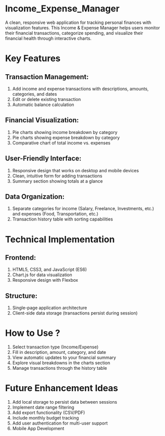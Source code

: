 # Income_Expense_Manager
A clean, responsive web application for tracking personal finances with visualization features. This Income &amp; Expense Manager helps users monitor their financial transactions, categorize spending, and visualize their financial health through interactive charts.

# Key Features
## Transaction Management:
1. Add income and expense transactions with descriptions, amounts, categories, and dates
2. Edit or delete existing transaction
3. Automatic balance calculation

## Financial Visualization:
1. Pie charts showing income breakdown by category
2. Pie charts showing expense breakdown by category
3. Comparative chart of total income vs. expenses

## User-Friendly Interface:
1. Responsive design that works on desktop and mobile devices
2. Clean, intuitive form for adding transactions
3. Summary section showing totals at a glance

## Data Organization:
1. Separate categories for income (Salary, Freelance, Investments, etc.) and expenses (Food, Transportation, etc.)
2. Transaction history table with sorting capabilities

# Technical Implementation
## Frontend:
1. HTML5, CSS3, and JavaScript (ES6)
2. Chart.js for data visualization
3. Responsive design with Flexbox

## Structure:
1. Single-page application architecture
2. Client-side data storage (transactions persist during session)

# How to Use ?
1. Select transaction type (Income/Expense)
2. Fill in description, amount, category, and date
3. View automatic updates to your financial summary
4. Explore visual breakdowns in the charts section
5. Manage transactions through the history table

# Future Enhancement Ideas
1. Add local storage to persist data between sessions
2. Implement date range filtering
3. Add export functionality (CSV/PDF)
4. Include monthly budget tracking
5. Add user authentication for multi-user support
6. Mobile App Development
